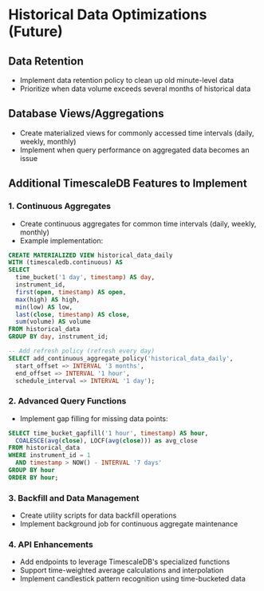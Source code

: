 # Historical Data Optimizations (Future)

## Data Retention
- Implement data retention policy to clean up old minute-level data
- Prioritize when data volume exceeds several months of historical data

## Database Views/Aggregations
- Create materialized views for commonly accessed time intervals (daily, weekly, monthly)
- Implement when query performance on aggregated data becomes an issue

## Additional TimescaleDB Features to Implement

### 1. Continuous Aggregates
- Create continuous aggregates for common time intervals (daily, weekly, monthly)
- Example implementation:
```sql
CREATE MATERIALIZED VIEW historical_data_daily
WITH (timescaledb.continuous) AS
SELECT 
  time_bucket('1 day', timestamp) AS day,
  instrument_id,
  first(open, timestamp) AS open,
  max(high) AS high,
  min(low) AS low,
  last(close, timestamp) AS close,
  sum(volume) AS volume
FROM historical_data
GROUP BY day, instrument_id;

-- Add refresh policy (refresh every day)
SELECT add_continuous_aggregate_policy('historical_data_daily',
  start_offset => INTERVAL '3 months',
  end_offset => INTERVAL '1 hour',
  schedule_interval => INTERVAL '1 day');
```

### 2. Advanced Query Functions
- Implement gap filling for missing data points:
```sql
SELECT time_bucket_gapfill('1 hour', timestamp) AS hour,
  COALESCE(avg(close), LOCF(avg(close))) as avg_close
FROM historical_data
WHERE instrument_id = 1
  AND timestamp > NOW() - INTERVAL '7 days'
GROUP BY hour
ORDER BY hour;
```

### 3. Backfill and Data Management
- Create utility scripts for data backfill operations
- Implement background job for continuous aggregate maintenance

### 4. API Enhancements
- Add endpoints to leverage TimescaleDB's specialized functions
- Support time-weighted average calculations and interpolation
- Implement candlestick pattern recognition using time-bucketed data
